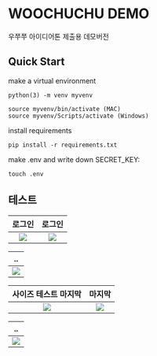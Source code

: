 # WOOCHUCHU DEMO

우쭈쭈 아이디어톤 제출용 데모버전

## Quick Start
make a virtual environment
```
python(3) -m venv myvenv

source myvenv/bin/activate (MAC)
source myvenv/Scripts/activate (Windows)
```

install requirements
```
pip install -r requirements.txt
```

make .env and write down SECRET_KEY:

```
touch .env
```



## 테스트
<!--사용 gif -->
|로그인|로그인|
|:-:|:-:|
|<img src=https://user-images.githubusercontent.com/75655613/151375599-0c337519-ae0f-4344-bb25-bdbb2eab00ea.gif>|<img src=https://user-images.githubusercontent.com/75655613/151375599-0c337519-ae0f-4344-bb25-bdbb2eab00ea.gif>|

|..|
|:-:|
|<img src=https://user-images.githubusercontent.com/75655613/151375599-0c337519-ae0f-4344-bb25-bdbb2eab00ea.gif>|

|사이즈 테스트 마지막|마지막
|:-:|:-:|
|<img src=https://user-images.githubusercontent.com/75655613/151377333-ef04b003-8ec6-4562-ab4c-b84f934e8009.gif>|<img src=https://user-images.githubusercontent.com/75655613/151377333-ef04b003-8ec6-4562-ab4c-b84f934e8009.gif>|

|..|
|:-:|
|<img src=https://user-images.githubusercontent.com/75655613/151377333-ef04b003-8ec6-4562-ab4c-b84f934e8009.gif>|
